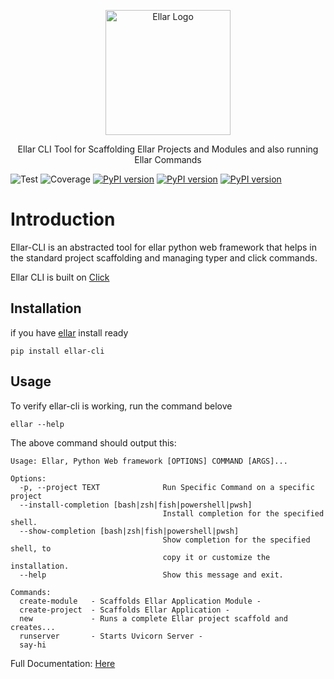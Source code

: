 <p align="center">
  <a href="#" target="blank"><img src="https://python-ellar.github.io/ellar/img/EllarLogoB.png" width="200" alt="Ellar Logo" /></a>
</p>

<p align="center"> Ellar CLI Tool for Scaffolding Ellar Projects and Modules and also running Ellar Commands</p>

![Test](https://github.com/python-ellar/ellar-cli/actions/workflows/test_full.yml/badge.svg)
![Coverage](https://img.shields.io/codecov/c/github/python-ellar/ellar-cli)
[![PyPI version](https://badge.fury.io/py/ellar-cli.svg)](https://badge.fury.io/py/ellar-cli)
[![PyPI version](https://img.shields.io/pypi/v/ellar-cli.svg)](https://pypi.python.org/pypi/ellar-cli)
[![PyPI version](https://img.shields.io/pypi/pyversions/ellar-cli.svg)](https://pypi.python.org/pypi/ellar-cli)

# Introduction
Ellar-CLI is an abstracted tool for ellar python web framework that helps in the standard project scaffolding and managing typer and click commands.

Ellar CLI is built on [Click](https://click.palletsprojects.com/en/8.1.x/)

## Installation
if you have [ellar](https://github.com/python-ellar/ellar) install ready
```
pip install ellar-cli
```

## Usage
To verify ellar-cli is working, run the command belove
```shell
ellar --help
```
The above command should output this:
```
Usage: Ellar, Python Web framework [OPTIONS] COMMAND [ARGS]...

Options:
  -p, --project TEXT              Run Specific Command on a specific project
  --install-completion [bash|zsh|fish|powershell|pwsh]
                                  Install completion for the specified shell.
  --show-completion [bash|zsh|fish|powershell|pwsh]
                                  Show completion for the specified shell, to
                                  copy it or customize the installation.
  --help                          Show this message and exit.

Commands:
  create-module   - Scaffolds Ellar Application Module -
  create-project  - Scaffolds Ellar Application -
  new             - Runs a complete Ellar project scaffold and creates...
  runserver       - Starts Uvicorn Server -
  say-hi

```

Full Documentation: [Here](https://python-ellar.github.io/ellar/cli/introduction/)
